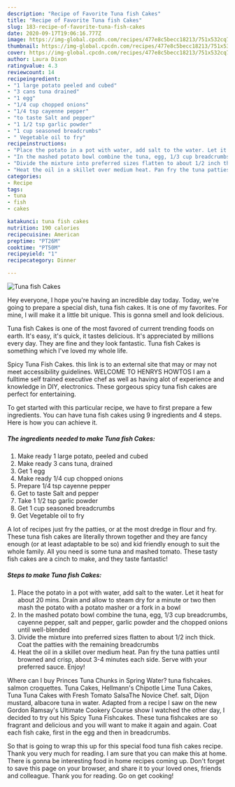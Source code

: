 ```yaml
---
description: "Recipe of Favorite Tuna fish Cakes"
title: "Recipe of Favorite Tuna fish Cakes"
slug: 183-recipe-of-favorite-tuna-fish-cakes
date: 2020-09-17T19:06:16.777Z
image: https://img-global.cpcdn.com/recipes/477e8c5becc18213/751x532cq70/tuna-fish-cakes-recipe-main-photo.jpg
thumbnail: https://img-global.cpcdn.com/recipes/477e8c5becc18213/751x532cq70/tuna-fish-cakes-recipe-main-photo.jpg
cover: https://img-global.cpcdn.com/recipes/477e8c5becc18213/751x532cq70/tuna-fish-cakes-recipe-main-photo.jpg
author: Laura Dixon
ratingvalue: 4.3
reviewcount: 14
recipeingredient:
- "1 large potato peeled and cubed"
- "3 cans tuna drained"
- "1 egg"
- "1/4 cup chopped onions"
- "1/4 tsp cayenne pepper"
- "to taste Salt and pepper"
- "1 1/2 tsp garlic powder"
- "1 cup seasoned breadcrumbs"
- " Vegetable oil to fry"
recipeinstructions:
- "Place the potato in a pot with water, add salt to the water. Let it heat for about 20 mins. Drain and allow to steam dry for a minute or two then mash the potato with a potato masher or a fork in a bowl"
- "In the mashed potato bowl combine the tuna, egg, 1/3 cup breadcrumbs, cayenne pepper, salt and pepper, garlic powder and the chopped onions until well-blended"
- "Divide the mixture into preferred sizes flatten to about 1/2 inch thick. Coat the patties with the remaining breadcrumbs"
- "Heat the oil in a skillet over medium heat. Pan fry the tuna patties until browned and crisp, about 3-4 minutes each side. Serve with your preferred sauce. Enjoy!"
categories:
- Recipe
tags:
- tuna
- fish
- cakes

katakunci: tuna fish cakes 
nutrition: 190 calories
recipecuisine: American
preptime: "PT26M"
cooktime: "PT50M"
recipeyield: "1"
recipecategory: Dinner

---
```



![Tuna fish Cakes](https://img-global.cpcdn.com/recipes/477e8c5becc18213/751x532cq70/tuna-fish-cakes-recipe-main-photo.jpg)

Hey everyone, I hope you're having an incredible day today. Today, we're going to prepare a special dish, tuna fish cakes. It is one of my favorites. For mine, I will make it a little bit unique. This is gonna smell and look delicious.

Tuna fish Cakes is one of the most favored of current trending foods on earth. It's easy, it's quick, it tastes delicious. It's appreciated by millions every day. They are fine and they look fantastic. Tuna fish Cakes is something which I've loved my whole life.

Spicy Tuna Fish Cakes. this link is to an external site that may or may not meet accessibility guidelines. WELCOME TO HENRYS HOWTOS I am a fulltime self trained executive chef as well as having alot of experience and knowledge in DIY, electronics. These gorgeous spicy tuna fish cakes are perfect for entertaining.


To get started with this particular recipe, we have to first prepare a few ingredients. You can have tuna fish cakes using 9 ingredients and 4 steps. Here is how you can achieve it.

<!--inarticleads1-->

##### The ingredients needed to make Tuna fish Cakes:

1. Make ready 1 large potato, peeled and cubed
1. Make ready 3 cans tuna, drained
1. Get 1 egg
1. Make ready 1/4 cup chopped onions
1. Prepare 1/4 tsp cayenne pepper
1. Get to taste Salt and pepper
1. Take 1 1/2 tsp garlic powder
1. Get 1 cup seasoned breadcrumbs
1. Get  Vegetable oil to fry


A lot of recipes just fry the patties, or at the most dredge in flour and fry. These tuna fish cakes are literally thrown together and they are fancy enough (or at least adaptable to be so) and kid friendly enough to suit the whole family. All you need is some tuna and mashed tomato. These tasty fish cakes are a cinch to make, and they taste fantastic! 

<!--inarticleads2-->

##### Steps to make Tuna fish Cakes:

1. Place the potato in a pot with water, add salt to the water. Let it heat for about 20 mins. Drain and allow to steam dry for a minute or two then mash the potato with a potato masher or a fork in a bowl
1. In the mashed potato bowl combine the tuna, egg, 1/3 cup breadcrumbs, cayenne pepper, salt and pepper, garlic powder and the chopped onions until well-blended
1. Divide the mixture into preferred sizes flatten to about 1/2 inch thick. Coat the patties with the remaining breadcrumbs
1. Heat the oil in a skillet over medium heat. Pan fry the tuna patties until browned and crisp, about 3-4 minutes each side. Serve with your preferred sauce. Enjoy!


Where can I buy Princes Tuna Chunks in Spring Water? tuna fishcakes. salmon croquettes. Tuna Cakes, Hellmann&#39;s Chipotle Lime Tuna Cakes, Tuna Tuna Cakes with Fresh Tomato SalsaThe Novice Chef. salt, Dijon mustard, albacore tuna in water. Adapted from a recipe I saw on the new Gordon Ramsay&#39;s Ultimate Cookery Course show I watched the other day, I decided to try out his Spicy Tuna Fishcakes. These tuna fishcakes are so fragrant and delicious and you will want to make it again and again. Coat each fish cake, first in the egg and then in breadcrumbs. 

So that is going to wrap this up for this special food tuna fish cakes recipe. Thank you very much for reading. I am sure that you can make this at home. There is gonna be interesting food in home recipes coming up. Don't forget to save this page on your browser, and share it to your loved ones, friends and colleague. Thank you for reading. Go on get cooking!

